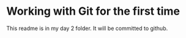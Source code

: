 # Working with Git for the first time

This readme is in my day 2 folder. It will be committed to github.
